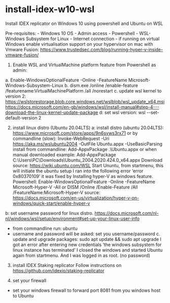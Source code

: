 # install-idex-w10-wsl

Install IDEX replicator on Windows 10 using powershell and Ubuntu on WSL

Pre-requisites:
      - Windows 10 OS
      - Admin access
      - Powershell
      - WSL- Windows Subsystem for Linux
      - Internet connection
      - if running on virtual Windows enable virtualisation support on your hypervisor
      on mac with Vmware Fusion: https://www.trustedsec.com/blog/running-hyper-v-inside-vmware-fusion/ 

1. Enable WSL and VirtualMachine platform feature from Powershell as admin: 

a. Enable-WindowsOptionalFeature -Online -FeatureName Microsoft-Windows-Subsystem-Linux
b. dism.exe /online /enable-feature /featurename:VirtualMachinePlatform /all /norestart
c. update wsl kernel to version 2: https://wslstorestorage.blob.core.windows.net/wslblob/wsl_update_x64.msi
https://docs.microsoft.com/en-gb/windows/wsl/install-manual#step-4---download-the-linux-kernel-update-package
d: set wsl version: wsl --set-default-version 2

2. install linux distro (Ubuntu 20.04LTS)
a: install distro (ubuntu 20.04LTS): https://www.microsoft.com/store/apps/9n6svws3rx71
or by commandline (slow):  Invoke-WebRequest -Uri https://aka.ms/wslubuntu2004 -OutFile Ubuntu.appx -UseBasicParsing
install from commandline: Add-AppxPackage .\Ubuntu.appx 
or when manual downloaded example: Add-AppxPackage C:\Users\PC\Downloads\Ubuntu_2004.2020.424.0_x64.appx
Download source: https://wiki.ubuntu.com/WSL 
Start Ununtu, from startmenu, this will initiate the ubuntu setup
I ran into the following error ‘error 0x80370109’  it was fixed by Installing hyper-V as windows feature.
Powershell:  Enable-WindowsOptionalFeature -Online -FeatureName Microsoft-Hyper-V -All or DISM /Online /Enable-Feature /All /FeatureName:Microsoft-Hyper-V
source: https://docs.microsoft.com/en-us/virtualization/hyper-v-on-windows/quick-start/enable-hyper-v

b: set username password for linux distro. 
https://docs.microsoft.com/nl-nl/windows/wsl/setup/environment#set-up-your-linux-user-info
- from commandline run: ubuntu
- username and password will be asked: set you username/password
c. update and upgrade packages: sudo apt update && sudo apt upgrade
I got an error after entering new credentials ‘the windows subsystem for linux instance has terminated’ I closed the windows and started Ubuntu again from startmenu. And I was logged in as root. (no password)

3. install IDEX Staking replicator 
Follow instructions on https://github.com/idexio/staking-replicator

4. set your firewall
- set your windows firewall to forward port 8081 from you windows host to Ubuntu
